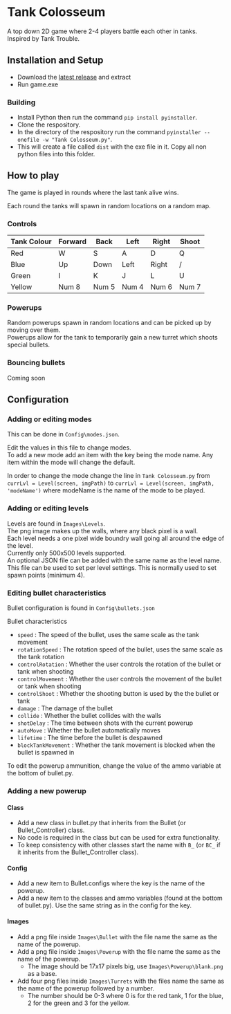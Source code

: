 # Tank Colosseum

A top down 2D game where 2-4 players battle each other in tanks.  
Inspired by Tank Trouble.

## Installation and Setup

- Download the [latest release](https://github.com/MSchmidt951/Tank-Colosseum/releases) and extract
- Run game.exe

### Building

- Install Python then run the command `pip install pyinstaller`.
- Clone the respository.
- In the directory of the respository run the command `pyinstaller --onefile -w "Tank Colosseum.py"`.
- This will create a file called `dist` with the exe file in it. Copy all non python files into this folder.

## How to play

The game is played in rounds where the last tank alive wins.

Each round the tanks will spawn in random locations on a random map.

### Controls

Tank Colour | Forward | Back  | Left  | Right | Shoot
----------- | ------- | ----- | ----- | ----- | -----
Red         | W       | S     | A     | D     | Q
Blue        | Up      | Down  | Left  | Right | /
Green       | I       | K     | J     | L     | U
Yellow      | Num 8   | Num 5 | Num 4 | Num 6 | Num 7

### Powerups

Random powerups spawn in random locations and can be picked up by moving over them.  
Powerups allow for the tank to temporarily gain a new turret which shoots special bullets.

### Bouncing bullets

Coming soon

## Configuration

### Adding or editing modes

This can be done in `Config\modes.json`.

Edit the values in this file to change modes.  
To add a new mode add an item with the key being the mode name. Any item within the mode will change the default.  

In order to change the mode change the line in `Tank Colosseum.py` from `currLvl = Level(screen, imgPath)` to `currLvl = Level(screen, imgPath, 'modeName')` where modeName is the name of the mode to be played.

### Adding or editing levels

Levels are found in `Images\Levels`.  
The png image makes up the walls, where any black pixel is a wall.  
Each level needs a one pixel wide boundry wall going all around the edge of the level.  
Currently only 500x500 levels supported.  
An optional JSON file can be added with the same name as the level name.  
This file can be used to set per level settings. This is normally used to set spawn points (minimum 4).  

### Editing bullet characteristics

Bullet configuration is found in `Config\bullets.json`

Bullet characteristics
- `speed` : The speed of the bullet, uses the same scale as the tank movement
- `rotationSpeed` : The rotation speed of the bullet, uses the same scale as the tank rotation
- `controlRotation` : Whether the user controls the rotation of the bullet or tank when shooting
- `controlMovement` : Whether the user controls the movement of the bullet or tank when shooting
- `controlShoot` : Whether the shooting button is used by the the bullet or tank
- `damage` : The damage of the bullet
- `collide` : Whether the bullet collides with the walls
- `shotDelay` : The time between shots with the current powerup
- `autoMove` : Whether the bullet automatically moves
- `lifetime` : The time before the bullet is despawned
- `blockTankMovement` : Whether the tank movement is blocked when the bullet is spawned in

To edit the powerup ammunition, change the value of the ammo variable at the bottom of bullet.py.

### Adding a new powerup

#### Class

- Add a new class in bullet.py that inherits from the Bullet (or Bullet_Controller) class.  
- No code is required in the class but can be used for extra functionality.  
- To keep consistency with other classes start the name with `B_` (or `BC_` if it inherits from the Bullet_Controller class).  

#### Config

- Add a new item to Bullet.configs where the key is the name of the powerup.  
- Add a new item to the classes and ammo variables (found at the bottom of bullet.py). Use the same string as in the config for the key.  

#### Images

- Add a png file inside `Images\Bullet` with the file name the same as the name of the powerup.  
- Add a png file inside `Images\Powerup` with the file name the same as the name of the powerup.
  - The image should be 17x17 pixels big, use `Images\Powerup\blank.png` as a base.  
- Add four png files inside `Images\Turrets` with the files name the same as the name of the powerup followed by a number.
  - The number should be 0-3 where 0 is for the red tank, 1 for the blue, 2 for the green and 3 for the yellow.
